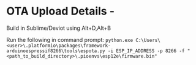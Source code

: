# OTA Upload Details -

Build in Sublime/Deviot using Alt+D,Alt+B

Run the following in command prompt:
`python.exe C:\Users\<user>\.platformio\packages\framework-arduinoespressif8266\tools\espota.py -i ESP_IP_ADDRESS -p 8266 -f "<path_to_build_directory>\.pioenvs\esp12e\firmware.bin"`